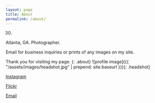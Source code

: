 ```yaml
---
layout: page
title: About
permalink: /about/
---
```

30.
Atlanta, GA.
Photographer.

Email for business inquiries or prints of any images on my site. 

Thank you for visiting my page.
{: .about}
![profile image]({{ "/assets/images/headshot.jpg" | prepend: site.baseurl }}){: .headshot}

<div class="social_links">
  <a target='_blank' href='https://www.instagram.com/AlessioRLoreti/'><i class='fa fa-instagram'></i>Instagram</a>

  <a target='_blank' href='https://www.flickr.com/photos/alessiorloreti'><i class='fa fa-flickr'></i>Flickr</a>

  <a href='mailto:alessiorloreti@gmail.com?Subject=Hello'><i class="fa fa-envelope"></i>Email</a>
</div>
